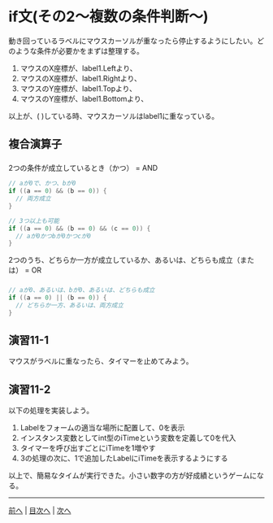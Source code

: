 # if文(その2～複数の条件判断～)
動き回っているラベルにマウスカーソルが重なったら停止するようにしたい。どのような条件が必要かをまずは整理する。

1. マウスのX座標が、label1.Leftより、
2. マウスのX座標が、label1.Rightより、
3. マウスのY座標が、label1.Topより、
4. マウスのY座標が、label1.Bottomより、

以上が、( )している時、マウスカーソルはlabel1に重なっている。

## 複合演算子
###
2つの条件が成立しているとき（かつ） = AND
```cs
// aが0で、かつ、bが0
if ((a == 0) && (b == 0)) {
  // 両方成立
}

// 3つ以上も可能
if ((a == 0) && (b == 0) && (c == 0)) {
  // aが0かつbが0かつcが0
}
```
2つのうち、どちらか一方が成立しているか、あるいは、どちらも成立（または） = OR
###

```cs
// aが0、あるいは、bが0、あるいは、どちらも成立
if ((a == 0) || (b == 0)) {
  // どちらか一方、あるいは、両方成立
}
```

## 演習11-1
マウスがラベルに重なったら、タイマーを止めてみよう。

## 演習11-2
以下の処理を実装しよう。

1.	Labelをフォームの適当な場所に配置して、0を表示
2.	インスタンス変数としてint型のiTimeという変数を定義して0を代入
3.	タイマーを呼び出すごとにiTimeを1増やす
4.	3の処理の次に、1で追加したLabelにiTimeを表示するようにする

以上で、簡易なタイムが実行できた。小さい数字の方が好成績というゲームになる。

---

[前へ](10.md) | [目次へ](README.md#%E7%9B%AE%E6%AC%A1) | [次へ](12.md)
